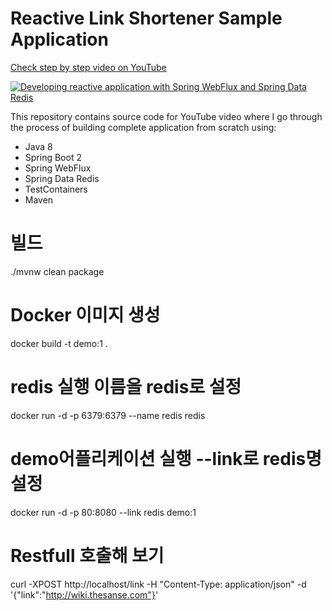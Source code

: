 # Reactive Link Shortener Sample Application

[Check step by step video on YouTube](https://www.youtube.com/watch?v=J9jQoFiP41A)

[![Developing reactive application with Spring WebFlux and Spring Data Redis](https://img.youtube.com/vi/KrxXdnCxiFg/0.jpg)](https://www.youtube.com/watch?v=KrxXdnCxiFg)

This repository contains source code for YouTube video where I go through the process of building complete application
from scratch using:

- Java 8
- Spring Boot 2
- Spring WebFlux
- Spring Data Redis
- TestContainers
- Maven


# 빌드
./mvnw clean package

# Docker 이미지 생성
docker build -t demo:1 .

# redis 실행 이름을 redis로 설정
docker run -d -p 6379:6379 --name redis redis

# demo어플리케이션 실행 --link로 redis명 설정
docker run -d -p 80:8080 --link redis demo:1

# Restfull 호출해 보기
curl -XPOST http://localhost/link -H "Content-Type: application/json" -d '{"link":"http://wiki.thesanse.com"}'
